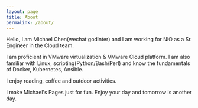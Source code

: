 ```yaml
---
layout: page
title: About
permalink: /about/
---
```

Hello, I am Michael Chen(wechat:godinter) and I am working for NIO as a Sr. Engineer in the Cloud team. 

I am proficient in VMware virtualization & VMware Cloud platform. I am also familiar with Linux, scripting(Python/Bash/Perl) and know the fundamentals of Docker, Kubernetes, Ansible.

I enjoy reading, coffee and outdoor activities.

I make Michael's Pages just for fun. Enjoy your day and tomorrow is another day. 

